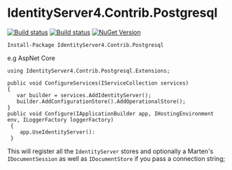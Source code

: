 # IdentityServer4.Contrib.Postgresql

[![Build status](https://ci.appveyor.com/api/projects/status/vgeofxaqxkgf3ija?svg=true)](https://ci.appveyor.com/project/unusual-thoughts/identityserver4-postgresql)
[![Build status](https://travis-ci.org/unusual-thoughts/IdentityServer4.Postgresql.svg?branch=master)](https://travis-ci.org/unusual-thoughts/IdentityServer4.Postgresql)
[![NuGet Version](http://img.shields.io/nuget/v/IdentityServer4.Postgresql.svg?style=flat)](https://www.nuget.org/packages/IdentityServer4.Contrib.Postgresql/)

`Install-Package IdentityServer4.Contrib.Postgresql`

e.g AspNet Core
```
using IdentityServer4.Contrib.Postgresql.Extensions;

public void ConfigureServices(IServiceCollection services)
{
   var builder = services.AddIdentityServer();
   builder.AddConfigurationStore().AddOperationalStore();
}
public void Configure(IApplicationBuilder app, IHostingEnvironment env, ILoggerFactory loggerFactory)
 {
    app.UseIdentityServer():
 }
 ```
 This will register all the `IdentityServer` stores and optionally a Marten's `IDocumentSession` as well as `IDocumentStore` if you pass a connection string;
 
